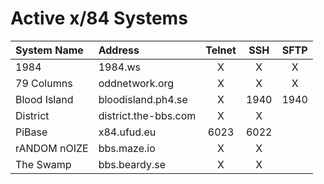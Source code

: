 # Active x/84 Systems

| System Name | Address | Telnet | SSH | SFTP |
|:------------|:--------|:------:|:---:|:----:|
| 1984 | 1984.ws | X | X | X |
| 79 Columns | oddnetwork.org | X | X | X |
| Blood Island | bloodisland.ph4.se | X | 1940 | 1940 |
| District | district.the-bbs.com | X | X | |
| PiBase | x84.ufud.eu | 6023 | 6022 | |
| rANDOM nOIZE | bbs.maze.io | X | X | |
| The Swamp | bbs.beardy.se | X | X | |
